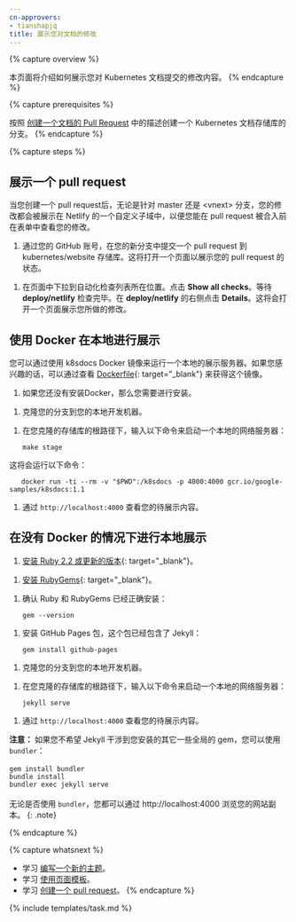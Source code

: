 ```yaml
---
cn-approvers:
- tianshapjq
title: 展示您对文档的修改
---
```

<!--
---
title: Staging Your Documentation Changes
---
-->

{% capture overview %}
<!--
This page shows how to stage content that you want to contribute
to the Kubernetes documentation.
-->
本页面将介绍如何展示您对 Kubernetes 文档提交的修改内容。
{% endcapture %}

{% capture prerequisites %}
<!--
Create a fork of the Kubernetes documentation repository as described in
[Creating a Documentation Pull Request](/docs/home/contribute/create-pull-request/).
-->
按照 [创建一个文档的 Pull Request](/docs/home/contribute/create-pull-request/) 中的描述创建一个 Kubernetes 文档存储库的分支。
{% endcapture %}

{% capture steps %}

<!--
## Staging a pull request
-->
## 展示一个 pull request

<!--
When you create a pull request, either against the master or &lt;vnext&gt;
branch, your changes are staged in a custom subdomain on Netlify so that
you can see your changes in rendered form before the pull request is merged.
-->
当您创建一个 pull request后，无论是针对 master 还是 &lt;vnext&gt; 分支，您的修改都会被展示在 Netlify 的一个自定义子域中，以便您能在 pull request 被合入前在表单中查看您的修改。

<!--
1. In your GitHub account, in your new branch, submit a pull request to the
kubernetes/website repository. This opens a page that shows the
status of your pull request.
-->
1. 通过您的 GitHub 账号，在您的新分支中提交一个 pull request 到 kubernetes/website 存储库。这将打开一个页面以展示您的 pull request 的状态。

<!--
1. Scroll down to the list of automated checks. Click **Show all checks**.
Wait for the **deploy/netlify** check to complete. To the right of
**deploy/netlify**, click **Details**. This opens a staging site where you
can see your changes.
-->
1. 在页面中下拉到自动化检查列表所在位置。点击 **Show all checks**。等待 **deploy/netlify** 检查完毕。在 **deploy/netlify** 的右侧点击 **Details**。这将会打开一个页面展示您所做的修改。

<!--
## Staging locally using Docker
-->
## 使用 Docker 在本地进行展示

<!--
You can use the k8sdocs Docker image to run a local staging server. If you're
interested, you can view the
[Dockerfile](https://git.k8s.io/website/staging-container/Dockerfile){: target="_blank"}
for this image.
-->
您可以通过使用 k8sdocs Docker 镜像来运行一个本地的展示服务器。如果您感兴趣的话，可以通过查看 [Dockerfile](https://git.k8s.io/website/staging-container/Dockerfile){: target="_blank"} 来获得这个镜像。

<!--
1. Install Docker if you don't already have it.
-->
1. 如果您还没有安装Docker，那么您需要进行安装。

<!--
1. Clone your fork to your local development machine.
-->
1. 克隆您的分支到您的本地开发机器。

<!--
1. In the root of your cloned repository, enter this command to start a local
web server:
-->
1. 在您克隆的存储库的根路径下，输入以下命令来启动一个本地的网络服务器：

       make stage

<!--
   This will run the following command:
-->
   这将会运行以下命令：

       docker run -ti --rm -v "$PWD":/k8sdocs -p 4000:4000 gcr.io/google-samples/k8sdocs:1.1

<!--
1. View your staged content at `http://localhost:4000`.
-->
1. 通过 `http://localhost:4000` 查看您的待展示内容。

<!--
## Staging locally without Docker
-->
## 在没有 Docker 的情况下进行本地展示

<!--
1. [Install Ruby 2.2 or later](https://www.ruby-lang.org){: target="_blank"}.
-->
1. [安装 Ruby 2.2 或更新的版本](https://www.ruby-lang.org){: target="_blank"}。

<!--
1. [Install RubyGems](https://rubygems.org){: target="_blank"}.
-->
1. [安装 RubyGems](https://rubygems.org){: target="_blank"}。

<!--
1. Verify that Ruby and RubyGems are installed:
-->
1. 确认 Ruby 和 RubyGems 已经正确安装：

       gem --version

<!--
1. Install the GitHub Pages package, which includes Jekyll:
-->
1. 安装 GitHub Pages 包，这个包已经包含了 Jekyll：

       gem install github-pages

<!--
1. Clone your fork to your local development machine.
-->
1. 克隆您的分支到您的本地开发机器。

<!--
1. In the root of your cloned repository, enter this command to start a local
web server:
-->
1. 在您克隆的存储库的根路径下，输入以下命令来启动一个本地的网络服务器：

       jekyll serve

<!--
1. View your staged content at `http://localhost:4000`.
-->
1. 通过 `http://localhost:4000` 查看您的待展示内容。

<!--
**Note:** If you do not want Jekyll to interfere with your other globally installed gems, you can use `bundler`: <br /> <br /> ```gem install bundler``` <br /> ```bundle install``` <br /> ```bundler exec jekyll serve``` <br /> <br /> Regardless of whether you use `bundler` or not, your copy of the site will then be viewable at: http://localhost:4000
-->
**注意：** 如果您不希望 Jekyll 干涉到您安装的其它一些全局的 gem，您可以使用 `bundler`：<br /> <br /> ```gem install bundler``` <br /> ```bundle install``` <br /> ```bundler exec jekyll serve``` <br /> <br /> 无论是否使用 `bundler`，您都可以通过 http://localhost:4000 浏览您的网站副本。
{: .note}

{% endcapture %}

{% capture whatsnext %}
<!--
* Learn about [writing a new topic](/docs/home/contribute/write-new-topic/).
* Learn about [using page templates](/docs/home/contribute/page-templates/).
* Learn about [creating a pull request](/docs/home/contribute/create-pull-request/).
-->
* 学习 [编写一个新的主题](/docs/home/contribute/write-new-topic/)。
* 学习 [使用页面模板](/docs/home/contribute/page-templates/)。
* 学习 [创建一个 pull request](/docs/home/contribute/create-pull-request/)。
{% endcapture %}

{% include templates/task.md %}
